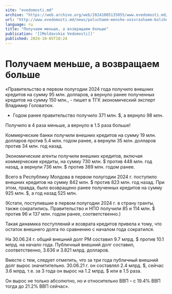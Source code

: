 ```yaml
---
site: "evedomosti.md"
archive: "https://web.archive.org/web/20241005135055/www.evedomosti.md/news/poluchaem-menshe-vozvrashaem-bolshe"
url: "http://www.evedomosti.md/news/poluchaem-menshe-vozvrashaem-bolshe"
language: ru
title: "Получаем меньше, а возвращаем больше"
publication: '[[Moldavskie Vedomosti]]'
published: 2024-10-05T10:24
---
```


# Получаем меньше, а возвращаем больше

«Правительство в первом полугодии 2024 года получило внешних кредитов на сумму 95 млн. долларов, а вернуло ранее полученных кредитов на сумму 150 млн., - пишет в ТГК экономический эксперт Владимир Головатюк.

- Годом ранее правительство получило 371 млн. $, а вернуло 98 млн.

Получило в 4 раза меньше, а вернуло в 1.5 раза больше!

Коммерческие банки получили внешних кредитов на сумму 19 млн. долларов против 5.4 млн. годом ранее, а вернули 35 млн. долларов против 34 млн. год назад.

Экономические агенты получили внешних кредитов, включая коммерческие кредиты, на сумму 730 млн. $ против 448 млн. год назад, а вернули 736 млн. $ против 389 млн. годом ранее.

Всего в Республику Молдова в первом полугодии 2024 г. поступило внешних кредитов на сумму 842 млн. $ против 823 млн. год назад. При этом, правда, было возвращено ранее полученных кредитов на сумму 925 млн. $, а год назад 525 млн.

(Кстати, поступившие в первом полугодии 2024 г. в страну гранты, также сократились. Правительство и НПО получили 85 и 114 млн. $ против 96 и 137 млн. годом ранее, соответственно.)

Такая динамика поступлений и возврата кредитов привела к тому, что остаток внешнего долга по сравнению с началом года сократился.

На 30.06.24 г. общий внешний долг РМ составил 9.7 млрд. $ против 10.1 млрд. на начало года. Публичный внешний долг составил, соответственно, 3.636 и 3.821 млрд. долларов.

Вместе с тем, следует отметить, что за три года публичный внешний долг вырос значитительно. 30.06.21 г. он составлял 2.4 млрд. $, сейчас 3.6 млрд. т.е. за 3 года он вырос на 1.2 млрд. $ или в 1.5 раза.

Он вырос не только абсолютно, но и относительно ВВП – с 19.4% ВВП тогда до 21.2% ВВП сейчас».